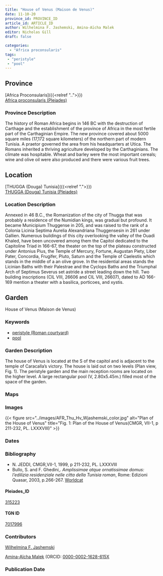 ```yaml
---
title: "House of Venus (Maison de Venus)"
date: 11-10-20
province_id: PROVINCE_ID
article_id: ARTICLE_ID
author: Wilhelmina F. Jashemski, Amina-Aïcha Malek
editor: Nicholas Gill
draft: false

categories:
  - "Africa proconsularis"
tags:
 - "peristyle"
 - "pool"
---
```


## Province
[Africa Proconsularis]({{<relref "..">}}) \
[Africa proconsularis (Pleiades)](https://pleiades.stoa.org/places/991341)

### Province Description

The history of Roman Africa begins in 146 BC with the destruction of Carthage and the establishment of the province of Africa in the most fertile part of the Carthaginian Empire. The new province covered about 5000 square miles (17,172 square kilometers) of the northern part of modern Tunisia. A praetor governed the area from his headquarters at Utica. The Romans inherited a thriving agriculture developed by the Carthaginians. The  climate was hospitable. Wheat and barley were the most important cereals; wine and olive oil were also produced and there were various fruit trees.

## Location
[THUGGA (Douga) Tunisia]({{<relref ".">}}) \
[THUGGA (Douga) Tunisia (Pleiades)](https://pleiades.stoa.org/places/315223)

<!--### Plan of City

{{< figure src="../images/Doua_plan_city.jpg" alt="Plan of Thugga" title="Plan of the Thugga" >}}
-->

### Location Description

Annexed in 46 B.C., the Romanization of the city of Thugga that was probably a residence of the Numidian kings, was gradual but profound. It became Municipium Thuggense in 205, and was raised to the rank of a Colonia Licinia Septima Aurelia Alexandriana Thuggensesin in 261 under Gallien. Numerous buildings of this city overlooking the valley of the Ouadi Khaled, have been uncovered among them the Capitol dedicated to the Capitoline Triad in 166-67, the theater on the top of the plateau constructed under Antonius Pius, the Temple of Mercury, Fortune, Augustan Piety, Liber Pater, Concordia, Frugifer, Pluto, Saturn and the Temple of Caelestis which stands in the middle of a an olive grove. In the residential areas stands the Licinian Baths with their Palestrae and the Cyclops Baths and the Triumphal Arch of Septimus Severus set astride a street leading down the hill. Two building inscriptions (CIL VIII, 26606 and CIL VIII, 26607), dated to AD 166-169 mention a theater with a basilica, porticoes, and xystis.

## Garden

House of Venus (Maison de Venus)

### Keywords

- [peristyle (Roman courtyard)](http://vocab.getty.edu/page/aat/300080971)
- [pool](http://vocab.getty.edu/page/aat/300008692)

### Garden Description

The house of Venus is located at the S of the capitol and is adjacent to the temple of Caracalla’s victory. The house is laid out on two levels (Plan view, Fig. 1). The peristyle garden and the main reception rooms are located on the higher level. A large rectangular pool (V, 2.80x5.45m.) filled most of the space of the garden.

### Maps

### Images

{{< figure src="../images/AFR_Thu_Hv_Wjashemski_color.jpg" alt="Plan of the House of Venus" title="Fig. 1:  Plan of the House of Venus(CMGR, VII-1, p  211-232, PL.  LXXXVIII)" >}}

### Dates

### Bibliography

*  N.  JEDDI, CMGR,VII-1,  1999,  p  211-232,  PL.  LXXXVIII
*  Bullo, S. and F. Ghedini,. *Amplissimae atque ornatissimae domus: l’edilizia residenziale nelle citta della Tunisia roman*, Rome: Edizioni Quasar, 2003, p.266-267. [Worldcat](http://www.worldcat.org/oclc/989088620)

#### Pleiades_ID

[315223](https://pleiades.stoa.org/places/315223)

#### TGN ID

[7017996](http://vocab.getty.edu/page/tgn/7017996)

### Contributors

[Wilhelmina F. Jashemski](http://worldcat.org/identities/lccn-n80037970/)

[Amina-Aïcha Malek](http://worldcat.org/identities/lccn-n2012075871/) (ORCID: [0000-0002-1628-615X](https://orcid.org/0000-0002-1628-615X)

### Publication Date